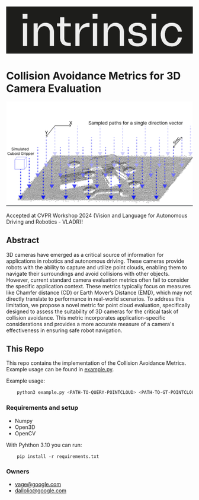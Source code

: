 ![alt text](images/logo.png)

# Collision Avoidance Metrics for 3D Camera Evaluation

![alt text](images/collision_metric_viz.png)

Accepted at CVPR Workshop 2024 (Vision and Language for Autonomous Driving and Robotics - VLADR)!

## Abstract
3D cameras have emerged as a critical source of information for applications in robotics and autonomous driving. These cameras provide robots with the ability to capture and utilize point clouds, enabling them to navigate their surroundings and avoid collisions with other objects. However, current standard camera evaluation metrics often fail to consider the specific application context. These metrics typically focus on measures like Chamfer distance (CD) or Earth Mover’s Distance (EMD), which may not directly translate to performance in real-world scenarios. To address this limitation, we propose a novel metric for point cloud evaluation, specifically designed to assess the suitability of 3D cameras for the critical task of collision avoidance. This metric incorporates application-specific considerations and provides a more accurate measure of a camera's effectiveness in ensuring safe robot navigation.

## This Repo
This repo contains the implementation of the Collision Avoidance Metrics. Example usage can be found in [example.py](example.py).

Example usage:

```sh
    python3 example.py <PATH-TO-QUERY-POINTCLOUD> <PATH-TO-GT-POINTCLOUD>
```

### Requirements and setup

- Numpy
- Open3D
- OpenCV

With Pyhthon 3.10 you can run:
```
    pip install -r requirements.txt
```

### Owners
- vage@google.com
- dallolio@google.com